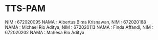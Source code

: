# TTS-PAM
NIM : 672020095
NAMA : Albertus Bima Krisnawan, NIM : 672020188 NAMA : Michael Rio Aditya, NIM : 672020113 NAMA : Finda Affandi, NIM : 672020202 NAMA : Mahesa Rio Aditya
